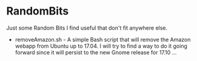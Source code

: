 # RandomBits
Just some Random Bits I find useful that don't fit anywhere else.

* removeAmazon.sh - A simple Bash script that will remove the Amazon webapp from Ubuntu up to 17.04. I will try to find a way to do it going forward since it will persist to the new Gnome release for 17.10 ...
